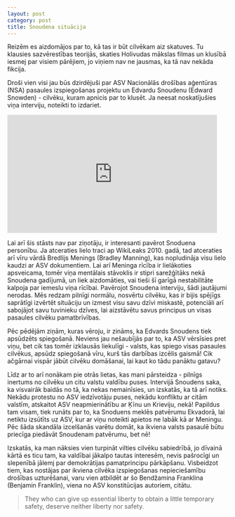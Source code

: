 ```yaml
---
layout: post
category: post
title: Snoudena situācija
---
```


Reizēm es aizdomājos par to, kā tas ir būt cilvēkam aiz skatuves. Tu klausies sazvērestības teorijās, skaties Holivudas mākslas filmas un klusībā iesmej par visiem pārējiem, jo viņiem nav ne jausmas, ka tā nav nekāda fikcija.

Droši vien visi jau būs dzirdējuši par ASV Nacionālās drošības aģentūras (NSA) pasaules izspiegošanas projektu un Edvardu Snoudenu (Edward Snowden) - cilvēku, kuram apnicis par to klusēt. Ja neesat noskatījušies viņa interviju, noteikti to izdariet.

<iframe width="478" height="269" src="http://www.youtube.com/embed/5yB3n9fu-rM" frameborder="0" allowfullscreen></iframe>

Lai arī šis stāsts nav par ziņotāju, ir interesanti pavērot Snoduena personību. Ja atceraties lielo traci ap WikiLeaks 2010. gadā, tad atceraties arī vīru vārdā Bredlijs Menings (Bradley Manning), kas nopludināja visu lielo kaudzi ar ASV dokumentiem. Lai arī Meninga rīcība ir lielākoties apsveicama, tomēr viņa mentālais stāvoklis ir stipri sarežģītāks nekā Snoudena gadījumā, un liek aizdomāties, vai tieši šī garīgā nestabilitāte kalpoja par iemeslu viņa rīcībai. Pavērojot Snoudena interviju, šādi jautājumi nerodas. Mēs redzam pilnīgi normālu, nosvērtu cilvēku, kas ir bijis spējīgs saprātīgi izvērtēt situāciju un izmest visu savu dzīvi miskastē, potenciāli arī sabojājot savu tuvinieku dzīves, lai aizstāvētu savus principus un visas pasaules cilvēku pamatbrīvības.

Pēc pēdējām ziņām, kuras vēroju, ir zināms, ka Edvards Snoudens tiek apsūdzēts spiegošanā. Neviens jau nešaubījās par to, ka ASV vērsīsies pret viņu, bet cik tas tomēr izklausās liekulīgi - valsts, kas spiego visas pasaules cilvēkus, apsūdz spiegošanā vīru, kurš tās darbības izcēlis gaismā! Cik ačgārnai vispār jābūt cilvēku domāšanai, lai kaut ko tādu panāktu gatavu?

Līdz ar to arī nonākam pie otrās lietas, kas mani pārsteidza - pilnīgs inertums no cilvēku un citu valstu valdību puses. Intervijā Snoudens saka, ka visvairāk baidās no tā, ka nekas nemainīsies, un izskatās, ka tā arī notiks. Nekādu protestu no ASV iedzīvotāju puses, nekādu konfliktu ar citām valstīm, atskaitot ASV neapmierinātību ar Ķīnu un Krieviju, nekā! Papildus tam visam, tiek runāts par to, ka Snoduens meklēs patvērumu Ekvadorā, lai netiktu izsūtīts uz ASV, kur ar viņu noteikti apietos ne labāk kā ar Meningu. Pēc šāda skandāla izcelšanās varētu domāt, ka ikviena valsts pasaulē būtu priecīga piedāvāt Snoudenam patvērumu, bet nē!

Izskatās, ka man nāksies vien turpināt vilties cilvēku sabiedrībā, jo dīvainā kārtā es ticu tam, ka valdībai jākalpo tautas interesēm, nevis pašrocīgi un slepenībā jālemj par demokrātijas pamatprincipu pārkāpšanu. Visbeidzot tiem, kas nostājas par ikviena cilvēka izspiegošanas nepieciešamību drošības uzturēšanai, varu vien atbildēt ar šo Bendžamina Franklina (Benjamin Franklin), viena no ASV konstitūcijas autoriem, citātu.

> They who can give up essential liberty to obtain a little temporary safety, deserve neither liberty nor safety.
